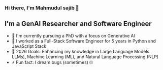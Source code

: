 ### Hi there, I'm Mahmudul sajib  👋

## I'm a GenAI Researcher and Software Engineer

- 🔭 I'm currently pursuing a PhD with a focus on Generative AI
- 🏃 I worked as a Full-Stack Software Engineer for 5 years in Python and JavaScript Stack
- 🥅 2026 Goals: Enhancing my knowledge in Large Language Models LLMs), Machine Learning (ML), and Natural Language Processing (NLP)
- ⚡ Fun fact: I dream bugs (sometimes) 🙄

<br/>
<br/>
<br/>

<!---
[![Mahmud's GitHub stats](https://github-readme-stats.vercel.app/api?username=mahmud-sajib&hide=contribs)](https://github.com/mahmud-sajib/github-readme-stats)
-->
